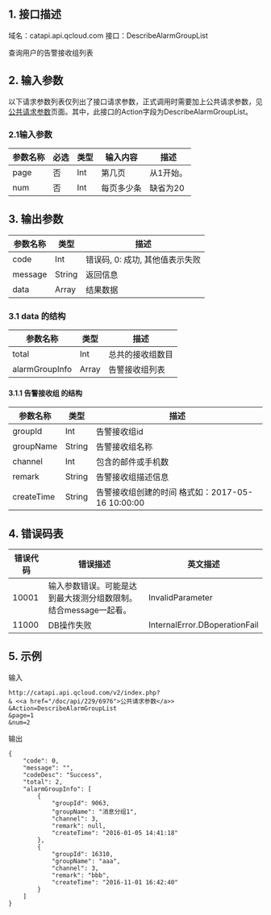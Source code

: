 ## 1. 接口描述

域名：catapi.api.qcloud.com
接口：DescribeAlarmGroupList



查询用户的告警接收组列表

## 2. 输入参数

以下请求参数列表仅列出了接口请求参数，正式调用时需要加上公共请求参数，见<a href="/doc/api/405/公共请求参数" title="公共请求参数">公共请求参数</a>页面。其中，此接口的Action字段为DescribeAlarmGroupList。

### 2.1输入参数

| 参数名称 | 必选   | 类型   | 输入内容  | 描述    |
| ---- | ---- | ---- | ----- | ----- |
| page | 否    | Int  | 第几页   | 从1开始。 |
| num  | 否    | Int  | 每页多少条 | 缺省为20 |
#### 

## 3. 输出参数

| 参数名称    | 类型     | 描述                  |
| ------- | ------ | ------------------- |
| code    | Int    | 错误码, 0: 成功, 其他值表示失败 |
| message | String | 返回信息                |
| data    | Array  | 结果数据                |

### 3.1 data 的结构

| 参数名称           | 类型    | 描述       |
| -------------- | ----- | -------- |
| total          | Int   | 总共的接收组数目 |
| alarmGroupInfo | Array | 告警接收组列表  |

#### 3.1.1 告警接收组  的结构  

| 参数名称       | 类型     | 描述                                  |
| ---------- | ------ | ----------------------------------- |
| groupId    | Int    | 告警接收组id                             |
| groupName  | String | 告警接收组名称                             |
| channel    | Int    | 包含的邮件或手机数                           |
| remark     | String | 告警接收组描述信息                           |
| createTime | String | 告警接收组创建的时间  格式如：2017-05-16 10:00:00 |



## 4. 错误码表

| 错误代码  | 错误描述                                | 英文描述                          |
| ----- | ----------------------------------- | ----------------------------- |
| 10001 | 输入参数错误。可能是达到最大拨测分组数限制。结合message一起看。 | InvalidParameter              |
| 11000 | DB操作失败                              | InternalError.DBoperationFail |

## 5. 示例

输入

```
http://catapi.api.qcloud.com/v2/index.php?
& <<a href="/doc/api/229/6976">公共请求参数</a>>
&Action=DescribeAlarmGroupList
&page=1
&num=2
```

输出

```
{
    "code": 0,
    "message": "",
    "codeDesc": "Success",
    "total": 2,
    "alarmGroupInfo": [
        {
            "groupId": 9063,
            "groupName": "消息分组1",
            "channel": 3,
            "remark": null,
            "createTime": "2016-01-05 14:41:18"
        },
        {
            "groupId": 16310,
            "groupName": "aaa",
            "channel": 3,
            "remark": "bbb",
            "createTime": "2016-11-01 16:42:40"
        }
    ]
}
```
